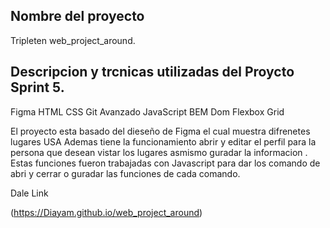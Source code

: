 ## Nombre del proyecto
Tripleten web_project_around.
## Descripcion y trcnicas utilizadas del Proycto Sprint 5.

Figma
HTML
CSS
Git Avanzado
JavaScript
BEM
Dom
Flexbox
Grid

 El proyecto esta basado del dieseño de Figma el cual muestra difrenetes  lugares USA
Ademas tiene la funcionamiento abrir y editar el perfil para la persona que desean vistar los lugares 
asmismo guradar la informacion .
Estas funciones fueron trabajadas con Javascript para dar los comando de abri y cerrar o guradar las funciones
de cada comando.
 

 Dale Link

 (https://Diayam.github.io/web_project_around)